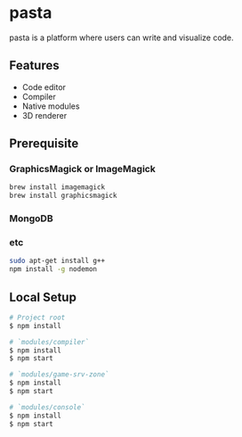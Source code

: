 # pasta

pasta is a platform where users can write and visualize code.

## Features

- Code editor
- Compiler
- Native modules
- 3D renderer

## Prerequisite

### GraphicsMagick or ImageMagick

```bash
brew install imagemagick
brew install graphicsmagick
```

### MongoDB

### etc

```bash
sudo apt-get install g++
npm install -g nodemon
```

## Local Setup

```bash
# Project root
$ npm install

# `modules/compiler`
$ npm install
$ npm start

# `modules/game-srv-zone`
$ npm install
$ npm start

# `modules/console`
$ npm install
$ npm start
```
